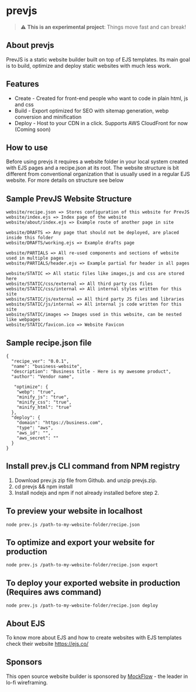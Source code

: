 # prevjs

> :warning: **This is an experimental project**: Things move fast and can break!


## About prevjs
PrevJS is a static website builder built on top of EJS templates. Its main goal is to build, optimize and deploy static websites with much less work.

## Features
* Create - Created for front-end people who want to code in plain html, js and css
* Build - Export optimized for SEO with sitemap generation, webp conversion and minification
* Deploy - Host to your CDN in a click. Supports AWS CloudFront for now  (Coming soon)

## How to use
Before using prevjs it requires a website folder in your local system created with EJS pages and a recipe.json at its root. The website structure is bit different from conventional organization that is usually used in a regular EJS website. For more details on structure see below

## Sample PrevJS Website Structure
```
website/recipe.json => Stores configuration of this website for PrevJS
website/index.ejs => Index page of the website
website/about/index.ejs => Example route of another page in site

website/DRAFTS => Any page that should not be deployed, are placed inside this folder
website/DRAFTS/working.ejs => Example drafts page

website/PARTIALS => All re-used components and sections of website used in multiple pages
website/PARTIALS/header.ejs => Example partial for header in all pages

website/STATIC => All static files like images,js and css are stored here
website/STATIC/css/external => All third party css files
website/STATIC/css/internal => All internal styles written for this site
website/STATIC/js/external => All third party JS files and libraries
website/STATIC/js/internal => All internal js code written for this site
website/STATIC/images => Images used in this website, can be nested like webpages
website/STATIC/favicon.ico => Website Favicon
```

## Sample recipe.json file
```
{
  "recipe_ver": "0.0.1",
  "name": "business-website",
  "description": "Business title - Here is my awesome product",
  "author": "Vendor name",
  
   "optimize": {
    "webp": "true",
    "minify_js": "true",
    "minify_css": "true",
    "minify_html": "true"
  },
  "deploy": {
    "domain": "https://business.com",
    "type": "aws",
    "aws_id": "",
    "aws_secret": ""
  }
}
```

## Install prev.js CLI command from NPM registry
1. Download prev.js zip file from Github. and unzip prevjs.zip.
2. cd prevjs && npm install
3. Install nodejs and npm if not already installed before step 2.

## To preview your website in localhost
```node prev.js /path-to-my-website-folder/recipe.json```

## To optimize and export your website for production
```node prev.js /path-to-my-website-folder/recipe.json export```

## To deploy your exported website in production (Requires aws command)
```node prev.js /path-to-my-website-folder/recipe.json deploy```

## About EJS
To know more about EJS and how to create websites with EJS templates check their website https://ejs.co/

## Sponsors
This open source website builder is sponsored by [MockFlow](https://www.mockflow.com/) - the leader in lo-fi wireframing.




